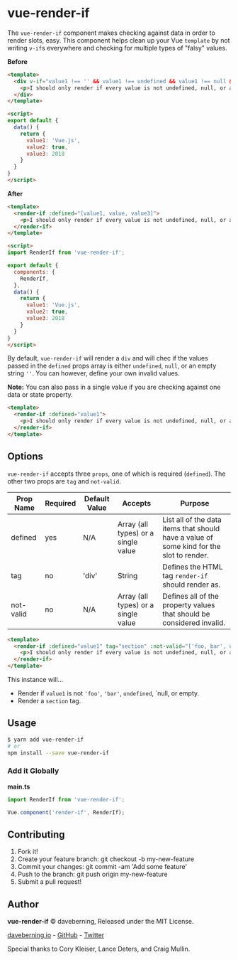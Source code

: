 # vue-render-if

The `vue-render-if` component makes checking against data in order to render slots, easy. This component helps clean up your Vue `template` by not writing `v-if`s everywhere and checking for multiple types of "falsy" values.

__Before__

```html
<template>
  <div v-if="value1 !== '' && value1 !== undefined && value1 !== null && value2 !== undefined && value2 !== null && value3 !== undefined && value3 !== null">
    <p>I should only render if every value is not undefined, null, or an empty string.</p>
  </div>
</template>

<script>
export default {
  data() {
    return {
      value1: 'Vue.js',
      value2: true,
      value3: 2018
    }
  }
}
</script>
```

__After__

```html
<template>
  <render-if :defined="[value1, value, value3]">
    <p>I should only render if every value is not undefined, null, or an empty string.</p>
  </render-if>
</template>

<script>
import RenderIf from 'vue-render-if';

export default {
  components: {
    RenderIf,
  },
  data() {
    return {
      value1: 'Vue.js',
      value2: true,
      value3: 2018
    }
  }
}
</script>
```

By default, `vue-render-if` will render a `div` and will chec if the values passed in the `defined` props array is either `undefined`, `null`, or an empty string `''`. You can however, define your own invalid values.

__Note:__ You can also pass in a single value if you are checking against one data or state property.

```html
<template>
  <render-if :defined="value1">
    <p>I should only render if every value is not undefined, null, or an empty string.</p>
  </render-if>
</template>
```

## Options

`vue-render-if` accepts three `props`, one of which is required (`defined`). The other two props are `tag` and `not-valid`.

| Prop Name | Required | Default Value | Accepts                             | Purpose                                                                                  |
|-----------|----------|---------------|-------------------------------------|------------------------------------------------------------------------------------------|
| defined   | yes      | N/A           | Array (all types) or a single value | List all of the data items that should have a value of some kind for the slot to render. |
| tag       | no       | 'div'         | String                              | Defines the HTML tag `render-if` should render as.                                       |
| not-valid | no       | N/A           | Array (all types) or a single value | Defines all of the property values that should be considered invalid.                    |


```html
<template>
  <render-if :defined="value1" tag="section" :not-valid="['foo, bar', undefined, null, '']">
    <p>I should only render if every value is not undefined, null, or an empty string.</p>
  </render-if>
</template>
```

This instance will...
- Render if `value1` is not `'foo'`, `'bar'`, `undefined`, `null, or empty.
- Render a `section` tag.

## Usage

```bash
$ yarn add vue-render-if
# or
npm install --save vue-render-if
```

### Add it Globally

__main.ts__
```javascript
import RenderIf from 'vue-render-if';

Vue.component('render-if', RenderIf);
```

## Contributing
1. Fork it!
2. Create your feature branch: git checkout -b my-new-feature
3. Commit your changes: git commit -am 'Add some feature'
4. Push to the branch: git push origin my-new-feature
5. Submit a pull request!

## Author

__vue-render-if__ © daveberning, Released under the MIT License.

[daveberning.io](https://daveberning.io) - [GitHub](https://github.com/daveberning) - [Twitter](https://twitter.com/daveberning)

Special thanks to Cory Kleiser, Lance Deters, and Craig Mullin.